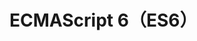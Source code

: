 <!--
 * @Github       : https://github.com/superzhc/BigData-A-Question
 * @Author       : SUPERZHC
 * @CreateDate   : 2021-02-02 11:03:23
 * @LastEditTime : 2021-02-02 11:03:45
 * @Copyright 2021 SUPERZHC
-->
# ECMAScript 6（ES6）

